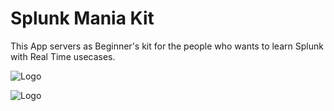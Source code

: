 
# Splunk Mania Kit

This App servers as Beginner's kit for the people who wants to learn Splunk with Real Time usecases.


![Logo](https://avatars.githubusercontent.com/u/113772143?s=400&u=a524e80396a119da9a0e540d269ddcf64d70756a&v=4)


![Logo](https://raw.githubusercontent.com/Splunk-Mania/Splunk-Mania-Kit/main/appserver/static/images/Splunk-Mania-Kit-search-commands-lab-DEMO.png)

